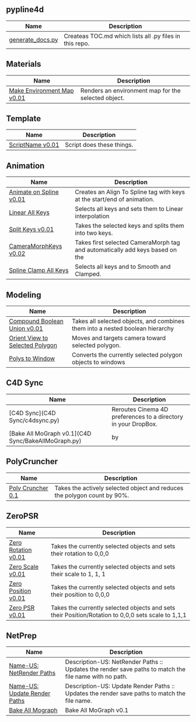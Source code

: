 ## pypline4d

| Name | Description |
|------|-------------|
| [generate_docs.py](generate_docs.py) | Createas TOC.md which lists all .py files in this repo. |

## Materials

| Name | Description |
|------|-------------|
| [Make Environment Map v0.01](Materials/MakeEnvironmentMap.py) | Renders an environment map for the selected object. |

## Template

| Name | Description |
|------|-------------|
| [ScriptName v0.01](Template/c4d_script_template.py) | Script does these things. |

## Animation

| Name | Description |
|------|-------------|
| [Animate on Spline v0.01](Animation/AnimateOnSpline.py) | Creates an Align To Spline tag with keys at the start/end of animation. |
| [Linear All Keys](Animation/LinearAllKeys.py) | Selects all keys and sets them to Linear interpolation |
| [Split Keys v0.01](Animation/SplitKeys.py) | Takes the selected keys and splits them into two keys. |
| [CameraMorphKeys v0.02](Animation/CameraMorphKeys.py) | Takes first selected CameraMorph tag and automatically add keys based on the |
| [Spline Clamp All Keys](Animation/SplineClampAllKeys.py) | Selects all keys and to Smooth and Clamped. |

## Modeling

| Name | Description |
|------|-------------|
| [Compound Boolean Union v0.01](Modeling/CompoundBooleUnion.py) | Takes all selected objects, and combines them into a nested boolean hierarchy |
| [Orient View to Selected Polygon](Modeling/OrientViewToSelectedPolygon.py) | Moves and targets camera toward selected polygon. |
| [Polys to Window](Modeling/PolyToWindow.py) | Converts the currently selected polygon objects to windows |

## C4D Sync

| Name | Description |
|------|-------------|
| [C4D Sync](C4D Sync/c4dsync.py) | Reroutes Cinema 4D preferences to a directory in your DropBox. |
| [Bake All MoGraph v0.1](C4D Sync/BakeAllMoGraph.py) | by |

## PolyCruncher

| Name | Description |
|------|-------------|
| [Poly Cruncher 0.1](PolyCruncher/PolyCruncher.py) | Takes the actively selected object and reduces the polygon count by 90%. |

## ZeroPSR

| Name | Description |
|------|-------------|
| [Zero Rotation v0.01](ZeroPSR/ZeroRotation.py) | Takes the currently selected objects and sets their rotation to 0,0,0 |
| [Zero Scale v0.01](ZeroPSR/ZeroScale.py) | Takes the currently selected objects and sets their scale to 1, 1, 1 |
| [Zero Position v0.01](ZeroPSR/ZeroPosition.py) | Takes the currently selected objects and sets their position to 0,0,0 |
| [Zero PSR v0.01](ZeroPSR/ZeroPSR.py) | Takes the currently selected objects and sets their Position/Rotation to 0,0,0 sets scale to 1,1,1 |

## NetPrep

| Name | Description |
|------|-------------|
| [Name-US: NetRender Paths](NetPrep/NetRenderPaths.py) | Description-US: NetRender Paths :: Updates the render save paths to match the file name with no path. |
| [Name-US: Update Render Paths](NetPrep/UpdateRenderPaths.py) | Description-US: Update Render Paths :: Updates the render save paths to match the file name. |
| [Bake All Mograph](NetPrep/BakeAllMoGraph.py) | Bake All MoGraph v0.1 |

